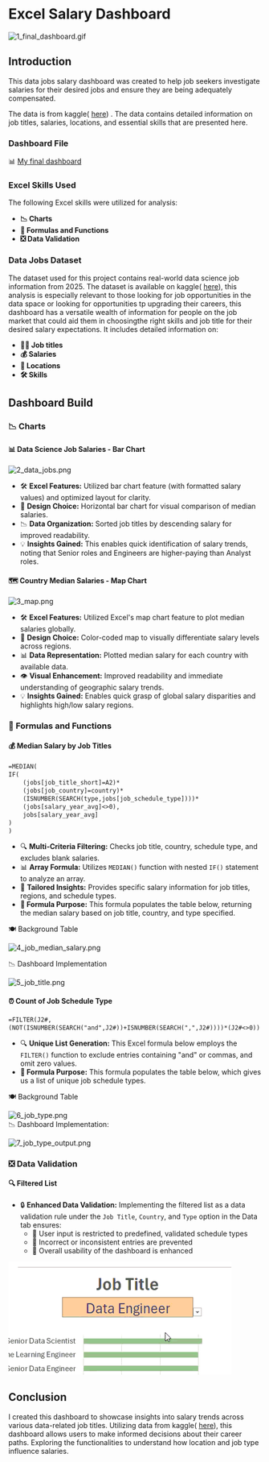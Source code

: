 # Excel Salary Dashboard

![1_final_dashboard.gif](assets/1_final_dashboard.gif)

## Introduction

This data jobs salary dashboard was created to help job seekers investigate salaries for their desired jobs and ensure they are being adequately compensated. 

The data is from kaggle( [here](https://www.kaggle.com/datasets/lukebarousse/data-analyst-job-postings-google-search/data)) . The data contains detailed information on job titles, salaries, locations, and essential skills that are presented here.

### Dashboard File
📊 [My final dashboard ](salary_dashboard_final.xlsx?raw=true)

### Excel Skills Used

The following Excel skills were utilized for analysis:

- **📉 Charts**
- **🧮 Formulas and Functions**
- **❎ Data Validation**

### Data Jobs Dataset

The dataset used for this project contains real-world data science job information from 2025. The dataset is available on kaggle( [here](https://www.kaggle.com/datasets/lukebarousse/data-analyst-job-postings-google-search/data)), this analysis is especially relevant to those looking for job opportunities in the data space or looking for opportunities tp upgrading their careers, this dashboard has a versatile wealth of information for people on the job market that could aid them in choosingthe right skills and job title for their desired salary expectations. It includes detailed information on:

- **👨‍💼 Job titles**
- **💰 Salaries**
- **📍 Locations**
- **🛠️ Skills**

## Dashboard Build

### 📉 Charts

#### 📊 Data Science Job Salaries - Bar Chart

![2_data_jobs.png](assets/2_data_jobs.png)

- 🛠️ **Excel Features:** Utilized bar chart feature (with formatted salary values) and optimized layout for clarity.
- 🎨 **Design Choice:** Horizontal bar chart for visual comparison of median salaries.
- 📉 **Data Organization:** Sorted job titles by descending salary for improved readability.
- 💡 **Insights Gained:** This enables quick identification of salary trends, noting that Senior roles and Engineers are higher-paying than Analyst roles.

#### 🗺️ Country Median Salaries - Map Chart

![3_map.png](assets/3_map.png)

- 🛠️ **Excel Features:** Utilized Excel's map chart feature to plot median salaries globally.
- 🎨 **Design Choice:** Color-coded map to visually differentiate salary levels across regions.
- 📊 **Data Representation:** Plotted median salary for each country with available data.
- 👁️ **Visual Enhancement:** Improved readability and immediate understanding of geographic salary trends.
- 💡 **Insights Gained:** Enables quick grasp of global salary disparities and highlights high/low salary regions.

### 🧮 Formulas and Functions

#### 💰 Median Salary by Job Titles

```
=MEDIAN(
IF(
    (jobs[job_title_short]=A2)*
    (jobs[job_country]=country)*
    (ISNUMBER(SEARCH(type,jobs[job_schedule_type])))*
    (jobs[salary_year_avg]<>0),
    jobs[salary_year_avg]
)
)
```

- 🔍 **Multi-Criteria Filtering:** Checks job title, country, schedule type, and excludes blank salaries.
- 📊 **Array Formula:** Utilizes `MEDIAN()` function with nested `IF()` statement to analyze an array.
- 🎯 **Tailored Insights:** Provides specific salary information for job titles, regions, and schedule types.
- **🔢 Formula Purpose:** This formula populates the table below, returning the median salary based on job title, country, and type specified.

🍽️ Background Table

![4_job_median_salary.png](assets/4_job_median_salary.png)

📉 Dashboard Implementation

![5_job_title.png](assets/5_job_title.png)

#### ⏰ Count of Job Schedule Type

```
=FILTER(J2#,(NOT(ISNUMBER(SEARCH("and",J2#))+ISNUMBER(SEARCH(",",J2#))))*(J2#<>0))
```

- 🔍 **Unique List Generation:** This Excel formula below employs the `FILTER()` function to exclude entries containing "and" or commas, and omit zero values.
- **🔢 Formula Purpose:** This formula populates the table below, which gives us a list of unique job schedule types.

🍽️ Background Table

![6_job_type.png](assets/6_job_type.png)  
📉 Dashboard Implementation:

![7_job_type_output.png](assets/7_job_type_output.png)

### ❎ Data Validation

#### 🔍 Filtered List

- 🔒 **Enhanced Data Validation:** Implementing the filtered list as a data validation rule under the `Job Title`, `Country`, and `Type` option in the Data tab ensures:
    - 🎯 User input is restricted to predefined, validated schedule types
    - 🚫 Incorrect or inconsistent entries are prevented
    - 👥 Overall usability of the dashboard is enhanced

![8_data validation.gif](assets/8_data_validation.gif)

## Conclusion

I created this dashboard to showcase insights into salary trends across various data-related job titles. Utilizing data from kaggle( [here](https://www.kaggle.com/datasets/lukebarousse/data-analyst-job-postings-google-search/data)), this dashboard allows users to make informed decisions about their career paths. Exploring the functionalities to understand how location and job type influence salaries. 
